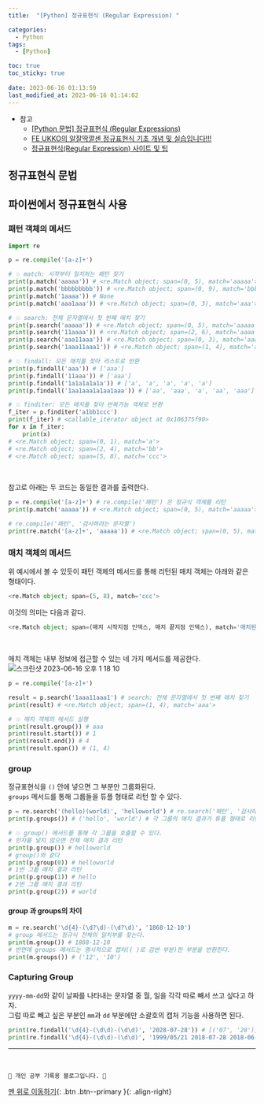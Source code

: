 ```yaml
---
title:  "[Python] 정규표현식 (Regular Expression) "

categories:
  - Python
tags:
  - [Python]

toc: true
toc_sticky: true
 
date: 2023-06-16 01:13:59
last_modified_at: 2023-06-16 01:14:02
---
```


<!-- > [생활코딩 강의](https://www.youtube.com/watch?v=V_ePeBaQzSc&list=PLB9NsRTifc1nc8J5BJhkE3AP9oieECVpJ)을 참고했다. -->

- 참고
  - [[Python 문법] 정규표현식 (Regular Expressions)](https://nachwon.github.io/regular-expressions/)
  - [FE UKKO의 알잘딱깔센 정규표현식 기초 개념 및 실습입니다!!!](https://github.com/orgs/woowacourse-precourse/discussions/912)
  - [정규표현식(Regular Expression) 사이트 및 팁](https://sysops.tistory.com/174)

## 정규표현식 문법






## 파이썬에서 정규표현식 사용

### 패턴 객체의 메서드
```py
import re

p = re.compile('[a-z]+')

# 💥 match: 시작부터 일치하는 패턴 찾기
print(p.match('aaaaa')) # <re.Match object; span=(0, 5), match='aaaaa'>
print(p.match('bbbbbbbbb')) # <re.Match object; span=(0, 9), match='bbbbbbbbb'>
print(p.match('1aaaa')) # None
print(p.match('aaa1aaa')) # <re.Match object; span=(0, 3), match='aaa'>

# 💥 search: 전체 문자열에서 첫 번째 매치 찾기
print(p.search('aaaaa')) # <re.Match object; span=(0, 5), match='aaaaa'>
print(p.search('11aaaa')) # <re.Match object; span=(2, 6), match='aaaa'>
print(p.search('aaa11aaa')) # <re.Match object; span=(0, 3), match='aaa'>
print(p.search('1aaa11aaa1')) # <re.Match object; span=(1, 4), match='aaa'>

# 💥 findall: 모든 매치를 찾아 리스트로 반환
print(p.findall('aaa')) # ['aaa']
print(p.findall('11aaa')) # ['aaa']
print(p.findall('1a1a1a1a1a')) # ['a', 'a', 'a', 'a', 'a']
print(p.findall('1aa1aaa1a1aa1aaa')) # ['aa', 'aaa', 'a', 'aa', 'aaa']

# 💥 finditer: 모든 매치를 찾아 반복가능 객체로 반환
f_iter = p.finditer('a1bb1ccc')
print(f_iter) # <callable_iterator object at 0x106375f90>
for x in f_iter:
    print(x)
# <re.Match object; span=(0, 1), match='a'>
# <re.Match object; span=(2, 4), match='bb'>
# <re.Match object; span=(5, 8), match='ccc'>
```

<br>

참고로 아래는 두 코드는 동일한 결과를 출력한다.
```py
p = re.compile('[a-z]+') # re.compile('패턴') 은 정규식 객체를 리턴
print(p.match('aaaaa')) # <re.Match object; span=(0, 5), match='aaaaa'>
```
```py
# re.compile('패턴', '검사하려는 문자열')
print(re.match('[a-z]+', 'aaaaa')) # <re.Match object; span=(0, 5), match='aaaaa'>
```





### 매치 객체의 메서드
위 예시에서 볼 수 있듯이 패턴 객체의 메서드를 통해 리턴된 매치 객체는 아래와 같은 형태이다.
```py
<re.Match object; span=(5, 8), match='ccc'>
```
이것의 의미는 다음과 같다.
```py
<re.Match object; span=(매치 시작지점 인덱스, 매치 끝지점 인덱스), match='매치된 문자열'>
```

<br>

매치 객체는 내부 정보에 접근할 수 있는 네 가지 메서드를 제공한다.<br>
![스크린샷 2023-06-16 오후 1 18 10](https://github.com/minju412/jenkins-test/assets/59405576/9d650b79-56bc-42c2-8e7a-2889f1bc81c4)


```py
p = re.compile('[a-z]+')

result = p.search('1aaa11aaa1') # search: 전체 문자열에서 첫 번째 매치 찾기
print(result) # <re.Match object; span=(1, 4), match='aaa'>

# 💥 매치 객체의 메서드 실행
print(result.group()) # aaa
print(result.start()) # 1
print(result.end()) # 4
print(result.span()) # (1, 4)
```

### group
정규표현식을 `()` 안에 넣으면 그 부분만 그룹화된다. <br>
`groups` 메서드를 통해 그룹들을 튜플 형태로 리턴 할 수 있다.

```py
p = re.search('(hello)(world)', 'helloworld') # re.search('패턴', '검사하려는 문자열')
print(p.groups()) # ('hello', 'world') # 각 그룹의 매치 결과가 튜플 형태로 리턴

# 💥 group() 메서드를 통해 각 그룹을 호출할 수 있다.
# 인자를 넣지 않으면 전체 매치 결과 리턴
print(p.group()) # helloworld
# group()와 같다
print(p.group(0)) # helloworld
# 1번 그룹 매치 결과 리턴
print(p.group(1)) # hello
# 2번 그룹 매치 결과 리턴
print(p.group(2)) # world
```

#### group 과 groups의 차이
```py
m = re.search('\d{4}-(\d?\d)-(\d?\d)', '1868-12-10')
# group 메서드는 정규식 전체의 일치부를 찾는다.
print(m.group()) # 1868-12-10 
# 반면에 groups 메서드는 명시적으로 캡처(( )로 감싼 부분)한 부분을 반환한다.
print(m.groups()) # ('12', '10') 
```


### Capturing Group
`yyyy-mm-dd`와 같이 날짜를 나타내는 문자열 중 월, 일을 각각 따로 빼서 쓰고 싶다고 하자.<br>
그럼 따로 빼고 싶은 부분인 `mm`과 `dd` 부분에만 소괄호의 캡처 기능을 사용하면 된다.
```py
print(re.findall('\d{4}-(\d\d)-(\d\d)', '2028-07-28')) # [('07', '28')]
print(re.findall('\d{4}-(\d\d)-(\d\d)', '1999/05/21 2018-07-28 2018-06-30 2019.01.01')) # [('07', '28'), ('06', '30')]
```









***
<br>

    💛 개인 공부 기록용 블로그입니다. 👻

[맨 위로 이동하기](#){: .btn .btn--primary }{: .align-right}